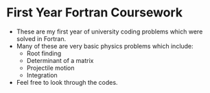 # First Year Fortran Coursework
- These are my first year of university coding problems which were solved in Fortran.
- Many of these are very basic physics problems which include:
  - Root finding
  - Determinant of a matrix
  - Projectile motion
  - Integration
- Feel free to look through the codes.

